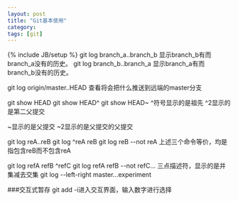 ```yaml
---
layout: post
title: "Git基本使用"
category: 
tags: [git]
---
```

{% include JB/setup %}
git log branch_a..branch_b
显示branch_b有而branch_a没有的历史。
git log branch_b..branch_a
显示branch_a有而branch_b没有的历史。

git log origin/master..HEAD
查看将会把什么推送到远端的master分支


git show HEAD 
git show HEAD^
git show HEAD~
^符号显示的是祖先
^2显示的是第二父提交

~显示的是父提交
~2显示的是父提交的父提交

git log reA..reB
git log ^reA reB
git log reB --not reA
上述三个命令等价，均是指包含reB而不包含reA

git log refA refB ^refC
git log refA refB --not refC...
三点描述符，显示的是并集减去交集
git log --left-right master...experiment

###交互式暂存
git add -i进入交互界面，输入数字进行选择

